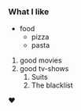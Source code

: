 ### What I like
* food
  * pizza
  * pasta
  
1. good movies
2. good tv-shows
    1. Suits
    2. The blacklist

:heart:
